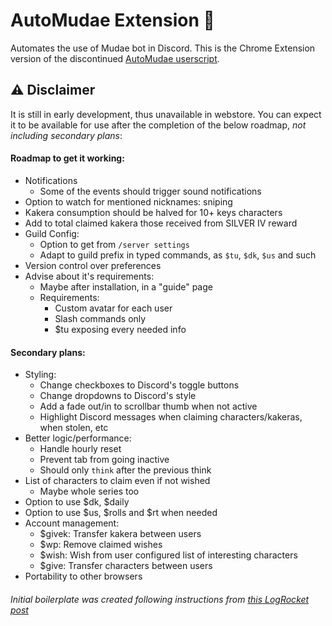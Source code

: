 # AutoMudae Extension 👾
Automates the use of Mudae bot in Discord. This is the Chrome Extension version of the discontinued [AutoMudae userscript](https://github.com/Nxve/AutoMudae).

## ⚠ Disclaimer
It is still in early development, thus unavailable in webstore.
You can expect it to be available for use after the completion of the below roadmap, _not including secondary plans_:

#### Roadmap to get it working:
- Notifications
    - Some of the events should trigger sound notifications
- Option to watch for mentioned nicknames: sniping
- Kakera consumption should be halved for 10+ keys characters
- Add to total claimed kakera those received from SILVER IV reward
- Guild Config:
    - Option to get from `/server settings`
    - Adapt to guild prefix in typed commands, as `$tu`, `$dk`, `$us` and such
- Version control over preferences
- Advise about it's requirements:
    - Maybe after installation, in a "guide" page
    - Requirements:
        - Custom avatar for each user
        - Slash commands only
        - $tu exposing every needed info

#### Secondary plans:
- Styling:
    - Change checkboxes to Discord's toggle buttons
    - Change dropdowns to Discord's style
    - Add a fade out/in to scrollbar thumb when not active
    - Highlight Discord messages when claiming characters/kakeras, when stolen, etc
- Better logic/performance:
    - Handle hourly reset
    - Prevent tab from going inactive
    - Should only `think` after the previous think
- List of characters to claim even if not wished
    - Maybe whole series too
- Option to use $dk, $daily
- Option to use $us, $rolls and $rt when needed
- Account management:
    - $givek: Transfer kakera between users
    - $wp: Remove claimed wishes
    - $wish: Wish from user configured list of interesting characters
    - $give: Transfer characters between users
- Portability to other browsers

###### Initial boilerplate was created following instructions from [this LogRocket post](https://blog.logrocket.com/creating-chrome-extension-react-typescript/)
